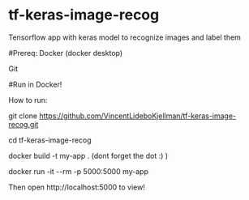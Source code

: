 # tf-keras-image-recog
Tensorflow app with keras model to recognize images and label them


#Prereq:
Docker (docker desktop)

Git


#Run in Docker!

How to run:

git clone https://github.com/VincentLideboKjellman/tf-keras-image-recog.git

cd tf-keras-image-recog

docker build -t my-app .     (dont forget the dot :) )

docker run -it --rm -p 5000:5000 my-app

Then open http://localhost:5000 to view!


